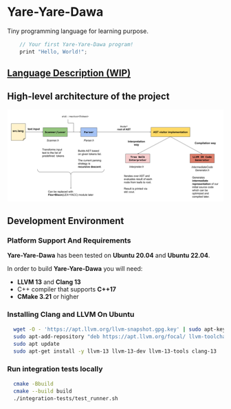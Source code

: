 # Yare-Yare-Dawa
Tiny programming language for learning purpose. 

```cpp
    // Your first Yare-Yare-Dawa program!
    print "Hello, World!";
```

## [Language Description (WIP)](docs/language_description.md)

## High-level architecture of the project 

![](docs/img/Architecture.png)

## Development Environment

### Platform Support And Requirements

**Yare-Yare-Dawa** has been tested on **Ubuntu 20.04** and **Ubuntu 22.04**. 

In order to build **Yare-Yare-Dawa** you will need:

* **LLVM 13** and **Clang 13**
* C++ compiler that supports **C++17**
* **CMake 3.21** or higher

### Installing Clang and LLVM On Ubuntu

```bash
  wget -O - 'https://apt.llvm.org/llvm-snapshot.gpg.key' | sudo apt-key add -
  sudo apt-add-repository "deb https://apt.llvm.org/focal/ llvm-toolchain-focal-13 main"
  sudo apt update
  sudo apt-get install -y llvm-13 llvm-13-dev llvm-13-tools clang-13
```

### Run integration tests locally

```bash
  cmake -Bbuild
  cmake --build build
  ./integration-tests/test_runner.sh
```
